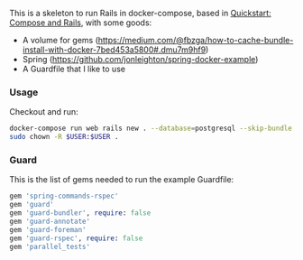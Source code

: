 This is a skeleton to run Rails in docker-compose, based in [Quickstart: Compose and Rails](https://docs.docker.com/compose/rails/), with some goods:

* A volume for gems (https://medium.com/@fbzga/how-to-cache-bundle-install-with-docker-7bed453a5800#.dmu7m9hf9)
* Spring (https://github.com/jonleighton/spring-docker-example)
* A Guardfile that I like to use


### Usage

Checkout and run:

```bash
docker-compose run web rails new . --database=postgresql --skip-bundle
sudo chown -R $USER:$USER .
```

### Guard

This is the list of gems needed to run the example Guardfile:

```ruby
gem 'spring-commands-rspec'
gem 'guard'
gem 'guard-bundler', require: false
gem 'guard-annotate'
gem 'guard-foreman'
gem 'guard-rspec', require: false
gem 'parallel_tests'
```
